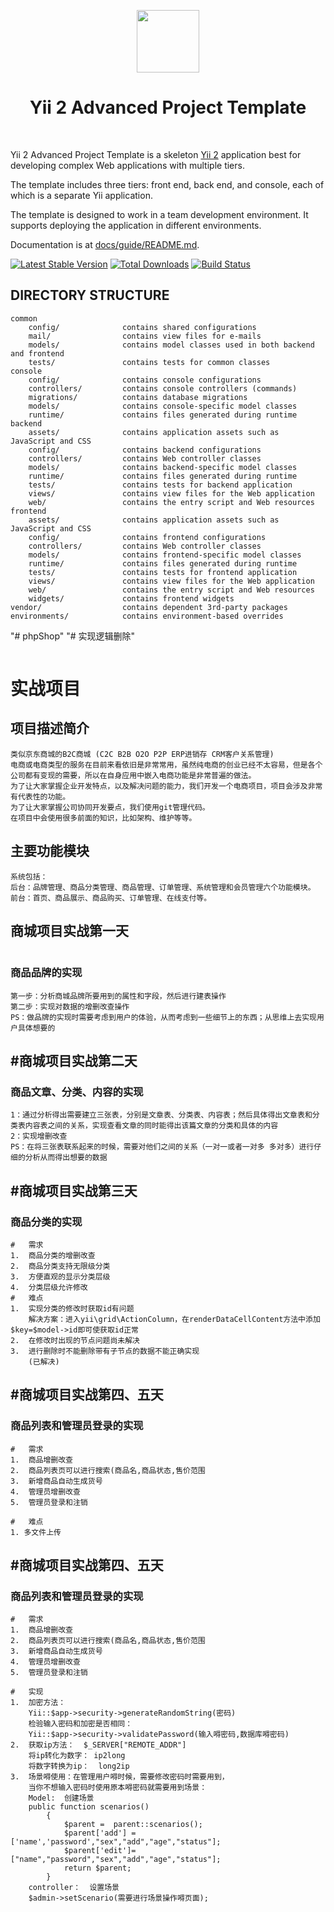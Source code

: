 ﻿<p align="center">
    <a href="https://github.com/yiisoft" target="_blank">
        <img src="https://avatars0.githubusercontent.com/u/993323" height="100px">
    </a>
    <h1 align="center">Yii 2 Advanced Project Template</h1>
    <br>
</p>

Yii 2 Advanced Project Template is a skeleton [Yii 2](http://www.yiiframework.com/) application best for
developing complex Web applications with multiple tiers.

The template includes three tiers: front end, back end, and console, each of which
is a separate Yii application.

The template is designed to work in a team development environment. It supports
deploying the application in different environments.

Documentation is at [docs/guide/README.md](docs/guide/README.md).

[![Latest Stable Version](https://img.shields.io/packagist/v/yiisoft/yii2-app-advanced.svg)](https://packagist.org/packages/yiisoft/yii2-app-advanced)
[![Total Downloads](https://img.shields.io/packagist/dt/yiisoft/yii2-app-advanced.svg)](https://packagist.org/packages/yiisoft/yii2-app-advanced)
[![Build Status](https://travis-ci.org/yiisoft/yii2-app-advanced.svg?branch=master)](https://travis-ci.org/yiisoft/yii2-app-advanced)

DIRECTORY STRUCTURE
-------------------

```
common
    config/              contains shared configurations
    mail/                contains view files for e-mails
    models/              contains model classes used in both backend and frontend
    tests/               contains tests for common classes    
console
    config/              contains console configurations
    controllers/         contains console controllers (commands)
    migrations/          contains database migrations
    models/              contains console-specific model classes
    runtime/             contains files generated during runtime
backend
    assets/              contains application assets such as JavaScript and CSS
    config/              contains backend configurations
    controllers/         contains Web controller classes
    models/              contains backend-specific model classes
    runtime/             contains files generated during runtime
    tests/               contains tests for backend application    
    views/               contains view files for the Web application
    web/                 contains the entry script and Web resources
frontend
    assets/              contains application assets such as JavaScript and CSS
    config/              contains frontend configurations
    controllers/         contains Web controller classes
    models/              contains frontend-specific model classes
    runtime/             contains files generated during runtime
    tests/               contains tests for frontend application
    views/               contains view files for the Web application
    web/                 contains the entry script and Web resources
    widgets/             contains frontend widgets
vendor/                  contains dependent 3rd-party packages
environments/            contains environment-based overrides
```
"# phpShop" 
"# 实现逻辑删除"

```

```
# 实战项目
## 项目描述简介
```
类似京东商城的B2C商城 (C2C B2B O2O P2P ERP进销存 CRM客户关系管理)
电商或电商类型的服务在目前来看依旧是非常常用，虽然纯电商的创业已经不太容易，但是各个公司都有变现的需要，所以在自身应用中嵌入电商功能是非常普遍的做法。
为了让大家掌握企业开发特点，以及解决问题的能力，我们开发一个电商项目，项目会涉及非常有代表性的功能。
为了让大家掌握公司协同开发要点，我们使用git管理代码。
在项目中会使用很多前面的知识，比如架构、维护等等。

```
## 主要功能模块
```
系统包括：
后台：品牌管理、商品分类管理、商品管理、订单管理、系统管理和会员管理六个功能模块。
前台：首页、商品展示、商品购买、订单管理、在线支付等。

```

## 商城项目实战第一天
```

```

### 商品品牌的实现
```
第一步：分析商城品牌所要用到的属性和字段，然后进行建表操作
第二步：实现对数据的增删改查操作
PS：做品牌的实现时需要考虑到用户的体验，从而考虑到一些细节上的东西；从思维上去实现用户具体想要的
```

## #商城项目实战第二天
### 商品文章、分类、内容的实现
```
1：通过分析得出需要建立三张表，分别是文章表、分类表、内容表；然后具体得出文章表和分类表内容表之间的关系，实现查看文章的同时能得出该篇文章的分类和具体的内容
2：实现增删改查
PS：在将三张表联系起来的时候，需要对他们之间的关系（一对一或者一对多 多对多）进行仔细的分析从而得出想要的数据
```
## #商城项目实战第三天
### 商品分类的实现
```
#	需求
1.	商品分类的增删改查
2.	商品分类支持无限级分类
3.	方便直观的显示分类层级
4.	分类层级允许修改
#   难点
1.  实现分类的修改时获取id有问题
    解决方案：进入yii\grid\ActionColumn，在renderDataCellContent方法中添加$key=$model->id即可使获取id正常
2.  在修改时出现的节点问题尚未解决
3.  进行删除时不能删除带有子节点的数据不能正确实现
    (已解决)
```
## #商城项目实战第四、五天
### 商品列表和管理员登录的实现
```
#	需求
1.	商品增删改查
2.	商品列表页可以进行搜索(商品名,商品状态,售价范围 
3.	新增商品自动生成货号 
4. 	管理员增删改查
5.	管理员登录和注销

#   难点
1. 多文件上传
```
## #商城项目实战第四、五天
### 商品列表和管理员登录的实现
```
#	需求
1.	商品增删改查
2.	商品列表页可以进行搜索(商品名,商品状态,售价范围 
3.	新增商品自动生成货号 
4. 	管理员增删改查
5.	管理员登录和注销

#   实现
1.  加密方法：
    Yii::$app->security->generateRandomString(密码)
    检验输入密码和加密是否相同：
    Yii::$app->security->validatePassword(输入嘚密码,数据库嘚密码)
2.  获取ip方法：  $_SERVER["REMOTE_ADDR"]
    将ip转化为数字： ip2long   
    将数字转换为ip：  long2ip
3.  场景嘚使用：在管理用户嘚时候，需要修改密码时需要用到，
    当你不想输入密码时使用原本嘚密码就需要用到场景：
    Model:  创建场景
    public function scenarios()
        {
            $parent =  parent::scenarios();
            $parent['add'] = ['name','password',"sex","add","age","status"];
            $parent['edit']= ["name","password","sex","add","age","status"];
            return $parent;
        }
    controller：  设置场景
    $admin->setScenario(需要进行场景操作嘚页面);
```